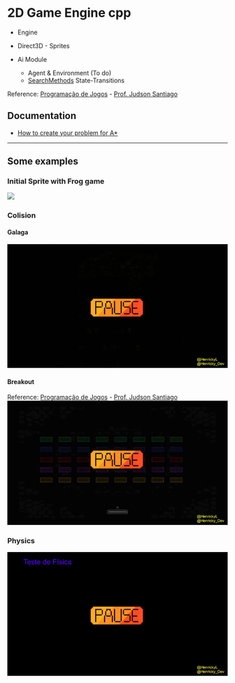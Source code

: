 # 2D Game Engine cpp

* Engine

* Direct3D - Sprites

* Ai Module
  * Agent & Environment (To do)
  * [SearchMethods](https://github.com/HenrickyL/game-engine-2d-cpp/blob/17-ai-initial/DXUT/DXUT/SearchMethods.h) State-Transitions


Reference: [Programação de Jogos](https://www.youtube.com/watch?v=EuQyOyN6keA&list=PLX6Nyaq0ebfjfo4PlkAcKRxR66qXZk899) - [Prof. Judson Santiago](https://www.linkedin.com/in/judson-santiago-bb83661b2/)


## Documentation

- [How to create your problem for A*](DXUT/DXUT/HowToCreateYourProblemAStar.md)

--------------------

## Some examples
###  Initial Sprite with Frog game
![](img/Frog.gif)

### Colision

#### Galaga

![](img/galaga-colision.gif)

#### Breakout





Reference: [Programação de Jogos](https://www.youtube.com/watch?v=EuQyOyN6keA&list=PLX6Nyaq0ebfjfo4PlkAcKRxR66qXZk899) - [Prof. Judson Santiago](https://www.linkedin.com/in/judson-santiago-bb83661b2/)
![](img/breakout-colision.gif)


### Physics

![](img/test-physic.gif)



